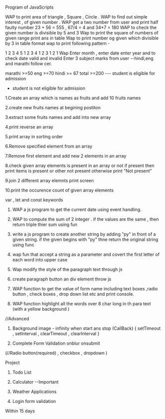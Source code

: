 Program of JavaScripts


WAP to print area of triangle , Square , Circle .
WAP to find out simple interest , of given number .
WAP get a two number from user and print half faulty number  23 + 56 = 555 , 67/4 = 4 and 34*7 = 180
WAP to check the given number is divisible by 5 and 3
Wap to print the square of numbers of given range print ans in table
Wap to print number og given which divisible by 3 in table format
wap to print following pattern - 


1 2 3 4 5
1 2 3 4
1 2 3 
1 2
1
Wap Enter month , enter date enter year and to check date valid and invalid
Enter 3 subject marks from user --hindi,eng and marathi 
follow cer.

marathi >=50
eng >=70
hindi >= 67
total >=200  --- student is eligible for admission

  - student is not eligible for admission



1.Create an array which is names as fruits and add 10 fruits names

2.create new fruits names at begining postiton

  3.extract some fruits names and add into new array

  4.print reverse an array

  5.print array in sorting order

  6.Remove specified element from an array

  7.Remove first element and add new 2 elements in an array

  8.check given array elements is present in an array or not if present then print items is present or other not present otherwise print "Not present" 

  9.join 2 different array elemnts print screen

  10.print the occurence count of given array elements  

  var , let and const keywords

  1. WAP a js program to get the current date using event handling.
  2. WAP to compute the sum of 2 integer . if the values are the same , then return triple thier sum using fun

  3. write a js program to create another string by adding "py" in front of a given string. if the given begins with "py" thne return the original string using func

  4. wap fun that accept a string as a parameter and covert the first letter of each word into upper case


  1. Wap modify the style of the paragraph text through js 
  2. create paragraph button an div element throw js 
  3. WAP function to get the value of form name including text boxes ,radio button , check boxes , drop down list etc and print console. 
  4. WAP function highlight all the words over 8 char long in th para text (with a yellow background )
   

//Advanced


1. Background image - infinity when start ans stop (CallBack) { setTimeout , setInterval , clearTimeout , clearInterval }

2. Complete Form Validation onblur onsubmit

(//Radio button(required) , checkbox , dropdown )

Project
1. Todo List

2. Calculator --Important

3. Weather Applications

4. Login form validation

Within 15 days